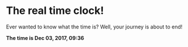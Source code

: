 # The real time clock!

Ever wanted to know what the time is? Well, your journey is about to end!

**The time is Dec 03, 2017, 09:36**